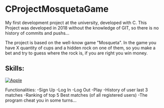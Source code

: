 # CProjectMosquetaGame
My first development project at the university, developed with C.
This Project was developed in 2018 without the knowledge of GIT, so there is no history of commits and pushs...

The project is based on the well-know game "Mosqueta". In the game you have X quantity of cups and a hidden rock on one of them, so you make a bet and try to guess where the rock is, if you are right you win money.

## Skills:
[![Apple](https://img.shields.io/badge/iOS-999999?style=for-the-badge&logo=apple&logoColor=white&labelColor=101010)]()

Functionalities:
  -Sign Up
  -Log In
  -Log Out
  -Play
  -History of user last 3 matches
  -Ranking of top 5 Best matches (of all registered users)
  -The program cheat you in some turns...
  



